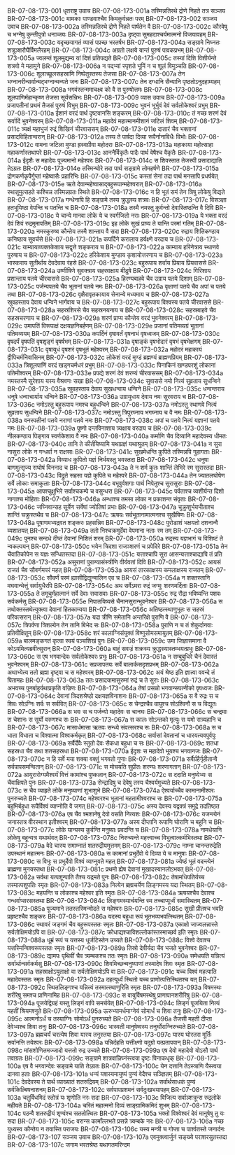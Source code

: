 BR-07-08-173-001  धृतराष्ट्र उवाच
BR-07-08-173-001a तस्मिन्नतिरथे द्रोणे निहते तत्र सञ्जय
BR-07-08-173-001c मामकाः पाण्डवाश्चैव किमकुर्वन्नतः परम्
BR-07-08-173-002  सञ्जय उवाच
BR-07-08-173-002a तस्मिन्नतिरथे द्रोणे निहते पार्षतेन वै
BR-07-08-173-002c कौरवेषु च भग्नेषु कुन्तीपुत्रो धनञ्जयः
BR-07-08-173-003a दृष्ट्वा सुमहदाश्चर्यमात्मनो विजयावहम्
BR-07-08-173-003c यदृच्छयागतं व्यासं पप्रच्छ भरतर्षभ
BR-07-08-173-004a सङ्ग्रामे निघ्नतः शत्रूञ्शरौघैर्विमलैरहम्
BR-07-08-173-004c अग्रतो लक्षये यान्तं पुरुषं पावकप्रभम्
BR-07-08-173-005a ज्वलन्तं शूलमुद्यम्य यां दिशं प्रतिपद्यते
BR-07-08-173-005c तस्यां दिशि विशीर्यन्ते शत्रवो मे महामुने
BR-07-08-173-006a न पद्भ्यां स्पृशते भूमिं न च शूलं विमुञ्चति
BR-07-08-173-006c शूलाच्छूलसहस्राणि निष्पेतुस्तस्य तेजसा
BR-07-08-173-007a तेन भग्नानरीन्सर्वान्मद्भग्नान्मन्यते जनः
BR-07-08-173-007c तेन दग्धानि सैन्यानि पृष्ठतोऽनुदहाम्यहम्
BR-07-08-173-008a भगवंस्तन्ममाचक्ष्व को वै स पुरुषोत्तमः
BR-07-08-173-008c शूलपाणिर्महान्कृष्ण तेजसा सूर्यसन्निभः
BR-07-08-173-009  व्यास उवाच
BR-07-08-173-009a प्रजापतीनां प्रथमं तैजसं पुरुषं विभुम्
BR-07-08-173-009c भुवनं भूर्भुवं देवं सर्वलोकेश्वरं प्रभुम्
BR-07-08-173-010a ईशानं वरदं पार्थ दृष्टवानसि शङ्करम्
BR-07-08-173-010c तं गच्छ शरणं देवं सर्वादिं भुवनेश्वरम्
BR-07-08-173-011a महादेवं महात्मानमीशानं जटिलं शिवम्
BR-07-08-173-011c त्र्यक्षं महाभुजं रुद्रं शिखिनं चीरवाससम्
BR-07-08-173-011e दातारं चैव भक्तानां प्रसादविहितान्वरान्
BR-07-08-173-012a तस्य ते पार्षदा दिव्या रूपैर्नानाविधैः विभोः
BR-07-08-173-012c वामना जटिला मुण्डा ह्रस्वग्रीवा महोदराः
BR-07-08-173-013a महाकाया महोत्साहा महाकर्णास्तथापरे
BR-07-08-173-013c आननैर्विकृतैः पादैः पार्थ वेषैश्च वैकृतैः
BR-07-08-173-014a ईदृशैः स महादेवः पूज्यमानो महेश्वरः
BR-07-08-173-014c स शिवस्तात तेजस्वी प्रसादाद्याति तेऽग्रतः
BR-07-08-173-014e तस्मिन्घोरे तदा पार्थ सङ्ग्रामे लोमहर्षणे
BR-07-08-173-015a द्रोणकर्णकृपैर्गुप्तां महेष्वासैः प्रहारिभिः
BR-07-08-173-015c कस्तां सेनां तदा पार्थ मनसापि प्रधर्षयेत्
BR-07-08-173-015e ऋते देवान्महेष्वासाद्बहुरूपान्महेश्वरात्
BR-07-08-173-016a स्थातुमुत्सहते कश्चिन्न तस्मिन्नग्रतः स्थिते
BR-07-08-173-016c न हि भूतं समं तेन त्रिषु लोकेषु विद्यते
BR-07-08-173-017a गन्धेनापि हि सङ्ग्रामे तस्य क्रुद्धस्य शत्रवः
BR-07-08-173-017c विसञ्ज्ञा हतभूयिष्ठा वेपन्ति च पतन्ति च
BR-07-08-173-018a तस्मै नमस्तु कुर्वन्तो देवास्तिष्ठन्ति वै दिवि
BR-07-08-173-018c ये चान्ये मानवा लोके ये च स्वर्गजितो नराः
BR-07-08-173-019a ये भक्ता वरदं देवं शिवं रुद्रमुमापतिम्
BR-07-08-173-019c इह लोके सुखं प्राप्य ते यान्ति परमां गतिम्
BR-07-08-173-020a नमस्कुरुष्व कौन्तेय तस्मै शान्ताय वै सदा
BR-07-08-173-020c रुद्राय शितिकण्ठाय कनिष्ठाय सुवर्चसे
BR-07-08-173-021a कपर्दिने करालाय हर्यक्ष्णे वरदाय च
BR-07-08-173-021c याम्यायाव्यक्तकेशाय सद्वृत्ते शङ्कराय च
BR-07-08-173-022a काम्याय हरिनेत्राय स्थाणवे पुरुषाय च
BR-07-08-173-022c हरिकेशाय मुण्डाय कृशायोत्तरणाय च
BR-07-08-173-023a भास्कराय सुतीर्थाय देवदेवाय रंहसे
BR-07-08-173-023c बहुरूपाय शर्वाय प्रियाय प्रियवाससे
BR-07-08-173-024a उष्णीषिणे सुवक्त्राय सहस्राक्षाय मीढुषे
BR-07-08-173-024c गिरिशाय प्रशान्ताय पतये चीरवाससे
BR-07-08-173-025a हिरण्यबाहवे चैव उग्राय पतये दिशाम्
BR-07-08-173-025c पर्जन्यपतये चैव भूतानां पतये नमः
BR-07-08-173-026a वृक्षाणां पतये चैव अपां च पतये तथा
BR-07-08-173-026c वृक्षैरावृतकायाय सेनान्ये मध्यमाय च
BR-07-08-173-027a स्रुवहस्ताय देवाय धन्विने भार्गवाय च
BR-07-08-173-027c बहुरूपाय विश्वस्य पतये चीरवाससे
BR-07-08-173-028a सहस्रशिरसे चैव सहस्रनयनाय च
BR-07-08-173-028c सहस्रबाहवे चैव सहस्रचरणाय च
BR-07-08-173-029a शरणं प्राप्य कौन्तेय वरदं भुवनेश्वरम्
BR-07-08-173-029c उमापतिं विरूपाक्षं दक्षयज्ञनिबर्हणम्
BR-07-08-173-029e प्रजानां पतिमव्यग्रं भूतानां पतिमव्ययम्
BR-07-08-173-030a कपर्दिनं वृषावर्तं वृषनाभं वृषध्वजम्
BR-07-08-173-030c वृषदर्पं वृषपतिं वृषशृङ्गं वृषर्षभम्
BR-07-08-173-031a वृषाङ्कं वृषभोदारं वृषभं वृषभेक्षणम्
BR-07-08-173-031c वृषायुधं वृषशरं वृषभूतं महेश्वरम्
BR-07-08-173-032a महोदरं महाकायं द्वीपिचर्मनिवासिनम्
BR-07-08-173-032c लोकेशं वरदं मुण्डं ब्रह्मण्यं ब्राह्मणप्रियम्
BR-07-08-173-033a त्रिशूलपाणिं वरदं खड्गचर्मधरं प्रभुम्
BR-07-08-173-033c पिनाकिनं खण्डपरशुं लोकानां पतिमीश्वरम्
BR-07-08-173-033e प्रपद्ये शरणं देवं शरण्यं चीरवाससम्
BR-07-08-173-034a नमस्तस्मै सुरेशाय यस्य वैश्रवणः सखा
BR-07-08-173-034c सुवाससे नमो नित्यं सुव्रताय सुधन्विने
BR-07-08-173-035a स्रुवहस्ताय देवाय सुखधन्वाय धन्विने
BR-07-08-173-035c धन्वन्तराय धनुषे धन्वाचार्याय धन्विने
BR-07-08-173-036a उग्रायुधाय देवाय नमः सुरवराय च
BR-07-08-173-036c नमोऽस्तु बहुरूपाय नमश्च बहुधन्विने
BR-07-08-173-037a नमोऽस्तु स्थाणवे नित्यं सुव्रताय सुधन्विने
BR-07-08-173-037c नमोऽस्तु त्रिपुरघ्नाय भगघ्नाय च वै नमः
BR-07-08-173-038a वनस्पतीनां पतये नराणां पतये नमः
BR-07-08-173-038c अपां च पतये नित्यं यज्ञानां पतये नमः
BR-07-08-173-039a पूष्णो दन्तविनाशाय त्र्यक्षाय वरदाय च
BR-07-08-173-039c नीलकण्ठाय पिङ्गाय स्वर्णकेशाय वै नमः
BR-07-08-173-040a कर्माणि चैव दिव्यानि महादेवस्य धीमतः
BR-07-08-173-040c तानि ते कीर्तयिष्यामि यथाप्रज्ञं यथाश्रुतम्
BR-07-08-173-041a न सुरा नासुरा लोके न गन्धर्वा न राक्षसाः
BR-07-08-173-041c सुखमेधन्ति कुपिते तस्मिन्नपि गुहागताः
BR-07-08-173-042a विव्याध कुपितो यज्ञं निर्भयस्तु भवस्तदा
BR-07-08-173-042c धनुषा बाणमुत्सृज्य सघोषं विननाद च
BR-07-08-173-043a ते न शर्म कुतः शान्तिं लेभिरे स्म सुरास्तदा
BR-07-08-173-043c विद्रुते सहसा यज्ञे कुपिते च महेश्वरे
BR-07-08-173-044a तेन ज्यातलघोषेण सर्वे लोकाः समाकुलाः
BR-07-08-173-044c बभूवुर्वशगाः पार्थ निपेतुश्च सुरासुराः
BR-07-08-173-045a आपश्चुक्षुभिरे सर्वाश्चकम्पे च वसुन्धरा
BR-07-08-173-045c पर्वताश्च व्यशीर्यन्त दिशो नागाश्च मोहिताः
BR-07-08-173-046a अन्धाश्च तमसा लोका न प्रकाशन्त संवृताः
BR-07-08-173-046c जघ्निवान्सह सूर्येण सर्वेषां ज्योतिषां प्रभाः
BR-07-08-173-047a चुक्रुशुर्भयभीताश्च शान्तिं चक्रुस्तथैव च
BR-07-08-173-047c ऋषयः सर्वभूतानामात्मनश्च सुखैषिणः
BR-07-08-173-048a पूषाणमभ्यद्रवत शङ्करः प्रहसन्निव
BR-07-08-173-048c पुरोडाशं भक्षयतो दशनान्वै व्यशातयत्
BR-07-08-173-049a ततो निश्चक्रमुर्देवा वेपमाना नताः स्म तम्
BR-07-08-173-049c पुनश्च सन्दधे दीप्तं देवानां निशितं शरम्
BR-07-08-173-050a रुद्रस्य यज्ञभागं च विशिष्टं ते न्वकल्पयन्
BR-07-08-173-050c भयेन त्रिदशा राजञ्शरणं च प्रपेदिरे
BR-07-08-173-051a तेन चैवातिकोपेन स यज्ञः सन्धितस्तदा
BR-07-08-173-051c यत्ताश्चापि सुरा आसन्यत्ताश्चाद्यापि तं प्रति
BR-07-08-173-052a असुराणां पुराण्यासंस्त्रीणि वीर्यवतां दिवि
BR-07-08-173-052c आयसं राजतं चैव सौवर्णमपरं महत्
BR-07-08-173-053a आयसं तारकाक्षस्य कमलाक्षस्य राजतम्
BR-07-08-173-053c सौवर्णं परमं ह्यासीद्विद्युन्मालिन एव च
BR-07-08-173-054a न शक्तस्तानि मघवान्भेत्तुं सर्वायुधैरपि
BR-07-08-173-054c अथ सर्वेऽमरा रुद्रं जग्मुः शरणमर्दिताः
BR-07-08-173-055a ते तमूचुर्महात्मानं सर्वे देवाः सवासवाः
BR-07-08-173-055c रुद्र रौद्रा भविष्यन्ति पशवः सर्वकर्मसु
BR-07-08-173-055e निपातयिष्यसे चैनानसुरान्भुवनेश्वर
BR-07-08-173-056a स तथोक्तस्तथेत्युक्त्वा देवानां हितकाम्यया
BR-07-08-173-056c अतिष्ठत्स्थाणुभूतः स सहस्रं परिवत्सरान्
BR-07-08-173-057a यदा त्रीणि समेतानि अन्तरिक्षे पुराणि वै
BR-07-08-173-057c त्रिपर्वणा त्रिशल्येन तेन तानि बिभेद सः
BR-07-08-173-058a पुराणि न च तं शेकुर्दानवाः प्रतिवीक्षितुम्
BR-07-08-173-058c शरं कालाग्निसंयुक्तं विष्णुसोमसमायुतम्
BR-07-08-173-059a बालमङ्कगतं कृत्वा स्वयं पञ्चशिखं पुनः
BR-07-08-173-059c उमा जिज्ञासमाना वै कोऽयमित्यब्रवीत्सुरान्
BR-07-08-173-060a बाहुं सवज्रं शक्रस्य क्रुद्धस्यास्तम्भयत्प्रभुः
BR-07-08-173-060c स एष भगवान्देवः सर्वलोकेश्वरः प्रभुः
BR-07-08-173-061a न सम्बुबुधिरे चैनं देवास्तं भुवनेश्वरम्
BR-07-08-173-061c सप्रजापतयः सर्वे बालार्कसदृशप्रभम्
BR-07-08-173-062a अथाभ्येत्य ततो ब्रह्मा दृष्ट्वा च स महेश्वरम्
BR-07-08-173-062c अयं श्रेष्ठ इति ज्ञात्वा ववन्दे तं पितामहः
BR-07-08-173-063a ततः प्रसादयामासुरुमां रुद्रं च ते सुराः
BR-07-08-173-063c अभवच्च पुनर्बाहुर्यथाप्रकृति वज्रिणः
BR-07-08-173-064a तेषां प्रसन्नो भगवान्सपत्नीको वृषध्वजः
BR-07-08-173-064c देवानां त्रिदशश्रेष्ठो दक्षयज्ञविनाशनः
BR-07-08-173-065a स वै रुद्रः स च शिवः सोऽग्निः शर्वः स सर्ववित्
BR-07-08-173-065c स चेन्द्रश्चैव वायुश्च सोऽश्विनौ स च विद्युतः
BR-07-08-173-066a स भवः स च पर्जन्यो महादेवः स चानघः
BR-07-08-173-066c स चन्द्रमाः स चेशानः स सूर्यो वरुणश्च सः
BR-07-08-173-067a स कालः सोऽन्तको मृत्युः स यमो रात्र्यहानि च
BR-07-08-173-067c मासार्धमासा ऋतवः सन्ध्ये संवत्सरश्च सः
BR-07-08-173-068a स च धाता विधाता च विश्वात्मा विश्वकर्मकृत्
BR-07-08-173-068c सर्वासां देवतानां च धारयत्यवपुर्वपुः
BR-07-08-173-069a सर्वैर्देवैः स्तुतो देवः सैकधा बहुधा च सः
BR-07-08-173-069c शतधा सहस्रधा चैव तथा शतसहस्रधा
BR-07-08-173-070a ईदृशः स महादेवो भूयश्च भगवानजः
BR-07-08-173-070c न हि सर्वे मया शक्या वक्तुं भगवतो गुणाः
BR-07-08-173-071a सर्वैर्ग्रहैर्गृहीतान्वै सर्वपापसमन्वितान्
BR-07-08-173-071c स मोचयति सुप्रीतः शरण्यः शरणागतान्
BR-07-08-173-072a आयुरारोग्यमैश्वर्यं वित्तं कामांश्च पुष्कलान्
BR-07-08-173-072c स ददाति मनुष्येभ्यः स चैवाक्षिपते पुनः
BR-07-08-173-073a सेन्द्रादिषु च देवेषु तस्य चैश्वर्यमुच्यते
BR-07-08-173-073c स चैव व्याहृते लोके मनुष्याणां शुभाशुभे
BR-07-08-173-074a ऐश्वर्याच्चैव कामानामीश्वरः पुनरुच्यते
BR-07-08-173-074c महेश्वरश्च भूतानां महतामीश्वरश्च सः
BR-07-08-173-075a बहुभिर्बहुधा रूपैर्विश्वं व्याप्नोति वै जगत्
BR-07-08-173-075c अस्य देवस्य यद्वक्त्रं समुद्रे तदतिष्ठत
BR-07-08-173-076a एष चैव श्मशानेषु देवो वसति नित्यशः
BR-07-08-173-076c यजन्त्येनं जनास्तत्र वीरस्थान इतीश्वरम्
BR-07-08-173-077a अस्य दीप्तानि रूपाणि घोराणि च बहूनि च
BR-07-08-173-077c लोके यान्यस्य कुर्वन्ति मनुष्याः प्रवदन्ति च
BR-07-08-173-078a नामधेयानि लोकेषु बहून्यत्र यथार्थवत्
BR-07-08-173-078c निरुच्यन्ते महत्त्वाच्च विभुत्वात्कर्मभिस्तथा
BR-07-08-173-079a वेदे चास्य समाम्नातं शतरुद्रीयमुत्तमम्
BR-07-08-173-079c नाम्ना चानन्तरुद्रेति उपस्थानं महात्मनः
BR-07-08-173-080a स कामानां प्रभुर्देवो ये दिव्या ये च मानुषाः
BR-07-08-173-080c स विभुः स प्रभुर्देवो विश्वं व्याप्नुवते महत्
BR-07-08-173-081a ज्येष्ठं भूतं वदन्त्येनं ब्राह्मणा मुनयस्तथा
BR-07-08-173-081c प्रथमो ह्येष देवानां मुखादस्यानलोऽभवत्
BR-07-08-173-082a सर्वथा यत्पशून्पाति तैश्च यद्रमते पुनः
BR-07-08-173-082c तेषामधिपतिर्यच्च तस्मात्पशुपतिः स्मृतः
BR-07-08-173-083a नित्येन ब्रह्मचर्येण लिङ्गमस्य यदा स्थितम्
BR-07-08-173-083c महयन्ति च लोकाश्च महेश्वर इति स्मृतः
BR-07-08-173-084a ऋषयश्चैव देवाश्च गन्धर्वाप्सरसस्तथा
BR-07-08-173-084c लिङ्गमस्यार्चयन्ति स्म तच्चाप्यूर्ध्वं समास्थितम्
BR-07-08-173-085a पूज्यमाने ततस्तस्मिन्मोदते स महेश्वरः
BR-07-08-173-085c सुखी प्रीतश्च भवति प्रहृष्टश्चैव शङ्करः
BR-07-08-173-086a यदस्य बहुधा रूपं भूतभव्यभवत्स्थितम्
BR-07-08-173-086c स्थावरं जङ्गमं चैव बहुरूपस्ततः स्मृतः
BR-07-08-173-087a एकाक्षो जाज्वलन्नास्ते सर्वतोक्षिमयोऽपि वा
BR-07-08-173-087c क्रोधाद्यश्चाविशल्लोकांस्तस्माच्छर्व इति स्मृतः
BR-07-08-173-088a धूम्रं रूपं च यत्तस्य धूर्जटिस्तेन उच्यते
BR-07-08-173-088c विश्वे देवाश्च यत्तस्मिन्विश्वरूपस्ततः स्मृतः
BR-07-08-173-089a तिस्रो देवीर्यदा चैव भजते भुवनेश्वरः
BR-07-08-173-089c द्यामपः पृथिवीं चैव त्र्यम्बकश्च ततः स्मृतः
BR-07-08-173-090a समेधयति यन्नित्यं सर्वार्थान्सर्वकर्मसु
BR-07-08-173-090c शिवमिच्छन्मनुष्याणां तस्मादेष शिवः स्मृतः
BR-07-08-173-091a सहस्राक्षोऽयुताक्षो वा सर्वतोक्षिमयोऽपि वा
BR-07-08-173-091c यच्च विश्वं महत्पाति महादेवस्ततः स्मृतः
BR-07-08-173-092a दहत्यूर्ध्वं स्थितो यच्च प्राणोत्पत्तिस्थितश्च यत्
BR-07-08-173-092c स्थितलिङ्गश्च यन्नित्यं तस्मात्स्थाणुरिति स्मृतः
BR-07-08-173-093a विषमस्थः शरीरेषु समश्च प्राणिनामिह
BR-07-08-173-093c स वायुर्विषमस्थेषु प्राणापानशरीरिषु
BR-07-08-173-094a पूजयेद्विग्रहं यस्तु लिङ्गं वापि समर्चयेत्
BR-07-08-173-094c लिङ्गं पूजयिता नित्यं महतीं श्रियमश्नुते
BR-07-08-173-095a ऊरुभ्यामर्धमाग्नेयं सोमार्धं च शिवा तनुः
BR-07-08-173-095c आत्मनोऽर्धं च तस्याग्निः सोमोऽर्धं पुनरुच्यते
BR-07-08-173-096a तैजसी महती दीप्ता देवेभ्यश्च शिवा तनुः
BR-07-08-173-096c भास्वती मानुषेष्वस्य तनुर्घोराग्निरुच्यते
BR-07-08-173-097a ब्रह्मचर्यं चरत्येष शिवा यास्य तनुस्तया
BR-07-08-173-097c यास्य घोरतरा मूर्तिः सर्वानत्ति तयेश्वरः
BR-07-08-173-098a यन्निर्दहति यत्तीक्ष्णो यदुग्रो यत्प्रतापवान्
BR-07-08-173-098c मांसशोणितमज्जादो यत्ततो रुद्र उच्यते
BR-07-08-173-099a एष देवो महादेवो योऽसौ पार्थ तवाग्रतः
BR-07-08-173-099c सङ्ग्रामे शात्रवान्निघ्नंस्त्वया दृष्टः पिनाकधृक्
BR-07-08-173-100a एष वै भगवान्देवः सङ्ग्रामे याति तेऽग्रतः
BR-07-08-173-100c येन दत्तानि तेऽस्त्राणि यैस्त्वया दानवा हताः
BR-07-08-173-101a धन्यं यशस्यमायुष्यं पुण्यं वेदैश्च सञ्ज्ञितम्
BR-07-08-173-101c देवदेवस्य ते पार्थ व्याख्यातं शतरुद्रियम्
BR-07-08-173-102a सर्वार्थसाधकं पुण्यं सर्वकिल्बिषनाशनम्
BR-07-08-173-102c सर्वपापप्रशमनं सर्वदुःखभयापहम्
BR-07-08-173-103a चतुर्विधमिदं स्तोत्रं यः शृणोति नरः सदा
BR-07-08-173-103c विजित्य सर्वाञ्शत्रून्स रुद्रलोके महीयते
BR-07-08-173-104a चरितं महात्मनो दिव्यं साङ्ग्रामिकमिदं शुभम्
BR-07-08-173-104c पठन्वै शतरुद्रीयं शृण्वंश्च सततोत्थितः
BR-07-08-173-105a भक्तो विश्वेश्वरं देवं मानुषेषु तु यः सदा
BR-07-08-173-105c वरान्स कामाँल्लभते प्रसन्ने त्र्यम्बके नरः
BR-07-08-173-106a गच्छ युध्यस्व कौन्तेय न तवास्ति पराजयः
BR-07-08-173-106c यस्य मन्त्री च गोप्ता च पार्श्वतस्ते जनार्दनः
BR-07-08-173-107  सञ्जय उवाच
BR-07-08-173-107a एवमुक्त्वार्जुनं सङ्ख्ये पराशरसुतस्तदा
BR-07-08-173-107c जगाम भरतश्रेष्ठ यथागतमरिन्दम
